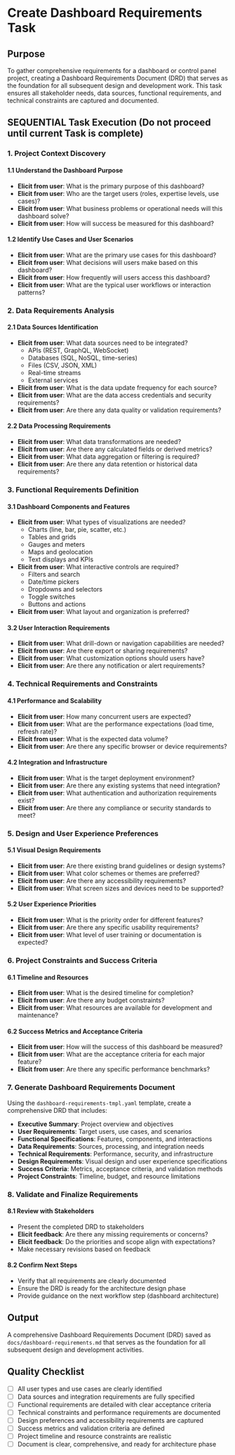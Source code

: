 # Create Dashboard Requirements Task

## Purpose

To gather comprehensive requirements for a dashboard or control panel project, creating a Dashboard Requirements Document (DRD) that serves as the foundation for all subsequent design and development work. This task ensures all stakeholder needs, data sources, functional requirements, and technical constraints are captured and documented.

## SEQUENTIAL Task Execution (Do not proceed until current Task is complete)

### 1. Project Context Discovery

#### 1.1 Understand the Dashboard Purpose
- **Elicit from user**: What is the primary purpose of this dashboard?
- **Elicit from user**: Who are the target users (roles, expertise levels, use cases)?
- **Elicit from user**: What business problems or operational needs will this dashboard solve?
- **Elicit from user**: How will success be measured for this dashboard?

#### 1.2 Identify Use Cases and User Scenarios
- **Elicit from user**: What are the primary use cases for this dashboard?
- **Elicit from user**: What decisions will users make based on this dashboard?
- **Elicit from user**: How frequently will users access this dashboard?
- **Elicit from user**: What are the typical user workflows or interaction patterns?

### 2. Data Requirements Analysis

#### 2.1 Data Sources Identification
- **Elicit from user**: What data sources need to be integrated?
  - APIs (REST, GraphQL, WebSocket)
  - Databases (SQL, NoSQL, time-series)
  - Files (CSV, JSON, XML)
  - Real-time streams
  - External services
- **Elicit from user**: What is the data update frequency for each source?
- **Elicit from user**: What are the data access credentials and security requirements?
- **Elicit from user**: Are there any data quality or validation requirements?

#### 2.2 Data Processing Requirements
- **Elicit from user**: What data transformations are needed?
- **Elicit from user**: Are there any calculated fields or derived metrics?
- **Elicit from user**: What data aggregation or filtering is required?
- **Elicit from user**: Are there any data retention or historical data requirements?

### 3. Functional Requirements Definition

#### 3.1 Dashboard Components and Features
- **Elicit from user**: What types of visualizations are needed?
  - Charts (line, bar, pie, scatter, etc.)
  - Tables and grids
  - Gauges and meters
  - Maps and geolocation
  - Text displays and KPIs
- **Elicit from user**: What interactive controls are required?
  - Filters and search
  - Date/time pickers
  - Dropdowns and selectors
  - Toggle switches
  - Buttons and actions
- **Elicit from user**: What layout and organization is preferred?

#### 3.2 User Interaction Requirements
- **Elicit from user**: What drill-down or navigation capabilities are needed?
- **Elicit from user**: Are there export or sharing requirements?
- **Elicit from user**: What customization options should users have?
- **Elicit from user**: Are there any notification or alert requirements?

### 4. Technical Requirements and Constraints

#### 4.1 Performance and Scalability
- **Elicit from user**: How many concurrent users are expected?
- **Elicit from user**: What are the performance expectations (load time, refresh rate)?
- **Elicit from user**: What is the expected data volume?
- **Elicit from user**: Are there any specific browser or device requirements?

#### 4.2 Integration and Infrastructure
- **Elicit from user**: What is the target deployment environment?
- **Elicit from user**: Are there any existing systems that need integration?
- **Elicit from user**: What authentication and authorization requirements exist?
- **Elicit from user**: Are there any compliance or security standards to meet?

### 5. Design and User Experience Preferences

#### 5.1 Visual Design Requirements
- **Elicit from user**: Are there existing brand guidelines or design systems?
- **Elicit from user**: What color schemes or themes are preferred?
- **Elicit from user**: Are there any accessibility requirements?
- **Elicit from user**: What screen sizes and devices need to be supported?

#### 5.2 User Experience Priorities
- **Elicit from user**: What is the priority order for different features?
- **Elicit from user**: Are there any specific usability requirements?
- **Elicit from user**: What level of user training or documentation is expected?

### 6. Project Constraints and Success Criteria

#### 6.1 Timeline and Resources
- **Elicit from user**: What is the desired timeline for completion?
- **Elicit from user**: Are there any budget constraints?
- **Elicit from user**: What resources are available for development and maintenance?

#### 6.2 Success Metrics and Acceptance Criteria
- **Elicit from user**: How will the success of this dashboard be measured?
- **Elicit from user**: What are the acceptance criteria for each major feature?
- **Elicit from user**: Are there any specific performance benchmarks?

### 7. Generate Dashboard Requirements Document

Using the `dashboard-requirements-tmpl.yaml` template, create a comprehensive DRD that includes:

- **Executive Summary**: Project overview and objectives
- **User Requirements**: Target users, use cases, and scenarios
- **Functional Specifications**: Features, components, and interactions
- **Data Requirements**: Sources, processing, and integration needs
- **Technical Requirements**: Performance, security, and infrastructure
- **Design Requirements**: Visual design and user experience specifications
- **Success Criteria**: Metrics, acceptance criteria, and validation methods
- **Project Constraints**: Timeline, budget, and resource limitations

### 8. Validate and Finalize Requirements

#### 8.1 Review with Stakeholders
- Present the completed DRD to stakeholders
- **Elicit feedback**: Are there any missing requirements or concerns?
- **Elicit feedback**: Do the priorities and scope align with expectations?
- Make necessary revisions based on feedback

#### 8.2 Confirm Next Steps
- Verify that all requirements are clearly documented
- Ensure the DRD is ready for the architecture design phase
- Provide guidance on the next workflow step (dashboard architecture)

## Output

A comprehensive Dashboard Requirements Document (DRD) saved as `docs/dashboard-requirements.md` that serves as the foundation for all subsequent design and development activities.

## Quality Checklist

- [ ] All user types and use cases are clearly identified
- [ ] Data sources and integration requirements are fully specified
- [ ] Functional requirements are detailed with clear acceptance criteria
- [ ] Technical constraints and performance requirements are documented
- [ ] Design preferences and accessibility requirements are captured
- [ ] Success metrics and validation criteria are defined
- [ ] Project timeline and resource constraints are realistic
- [ ] Document is clear, comprehensive, and ready for architecture phase